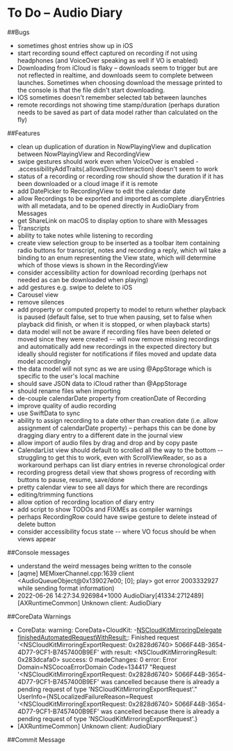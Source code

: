 #  To Do – Audio Diary

##Bugs

* sometimes ghost entries show up in iOS
* start recording sound effect captured on recording if not using headphones (and VoiceOver speaking as well if VO is enabled)
* Downloading from iCloud is flaky – downloads seem to trigger but are not reflected in realtime, and downloads seem to complete between launches. Sometimes when choosing download the message printed to the console is that the file didn't start downloading.
* IOS sometimes doesn't remember selected tab between launches
* remote recordings not showing time stamp/duration (perhaps duration needs to be saved as part of data model rather than calculated on the fly)

##Features

* clean up duplication of duration in NowPlayingView and duplication between NowPlayingView and RecordingView
* swipe gestures should work even when VoiceOver is enabled - .accessibilityAddTraits(.allowsDirectInteraction) doesn't seem to work
* status of a recording or recording row should show the duration if it has been downloaded or a cloud image if it is remote
* add DatePicker to RecordingView to edit the calendar date
* allow Recordings to be exported and imported as complete .diaryEntries with all metadata, and to be opened directly in AudioDiary from Messages
* get ShareLink on macOS to display option to share with Messages
* Transcripts
* ability to take notes while listening to recording
* create view selection group to be inserted as a toolbar item containing radio buttons for transcript, notes and recording a reply, which wil take a binding to an enum representing the View state, which will determine which of those views is shown in the RecordingView
* consider accessibility action for download recording (perhaps not needed as can be downloaded when playing)
* add gestures e.g. swipe to delete to iOS
* Carousel view
* remove silences
* add property or computed property to model to return whether playback is paused (default false, set to true when pausing, set to false when playback did finish, or when it is stopped, or when playback starts)
* data model will not be aware if recording files have been deleted or moved since they were created -- will now remove missing recordings and automatically add new recordings in the expected directory but ideally should register for notifications if files moved and update data model accordingly
* the data model will not sync as we are using @AppStorage which is specific to the user's local machine
* should save JSON data to iCloud rather than @AppStorage
* should rename files when importing
* de-couple calendarDate property from creationDate of Recording
* improve quality of audio recording
* use SwiftData to sync
* ability to assign recording to a date other than creation date (i.e. allow assignment of calendarDate property) – perhaps this can be done by dragging diary entry to a different date in the journal view
* allow import of audio files by drag and drop and by copy paste
* CalendarList view should default to scrolled all the way to the bottom -- struggling to get this to work, even with ScrollViewReader, so as a workaround perhaps can list diary entries in reverse chronological order
* recording progress detail view that shows progress of recording with buttons to pause, resume, save/done
* pretty calendar view to see all days for which there are recordings
* editing/trimming functions
* allow option of recording location of diary entry
* add script to show TODOs and FIXMEs as compiler warnings
* perhaps RecordingRow could have swipe gesture to delete instead of delete button
* consider accessibility focus state -- where VO focus should be when views appear

##Console messages

* understand the weird messages being written to the console
* [aqme]        MEMixerChannel.cpp:1639  client <AudioQueueObject@0x139027e00; [0]; play> got error 2003332927 while sending format information)
* 2022-06-26 14:27:34.926984+1000 AudioDiary[41334:2712489] [AXRuntimeCommon] Unknown client: AudioDiary

##CoreData Warnings

* CoreData: warning: CoreData+CloudKit: -[NSCloudKitMirroringDelegate finishedAutomatedRequestWithResult:](2972): Finished request '<NSCloudKitMirroringExportRequest: 0x2828d6740> 5066F44B-3654-4D77-9CF1-B7457400B9EF' with result: <NSCloudKitMirroringResult: 0x283dcafa0> success: 0 madeChanges: 0 error: Error Domain=NSCocoaErrorDomain Code=134417 "Request '<NSCloudKitMirroringExportRequest: 0x2828d6740> 5066F44B-3654-4D77-9CF1-B7457400B9EF' was cancelled because there is already a pending request of type 'NSCloudKitMirroringExportRequest'." UserInfo={NSLocalizedFailureReason=Request '<NSCloudKitMirroringExportRequest: 0x2828d6740> 5066F44B-3654-4D77-9CF1-B7457400B9EF' was cancelled because there is already a pending request of type 'NSCloudKitMirroringExportRequest'.}
* [AXRuntimeCommon] Unknown client: AudioDiary

##Commit Message

